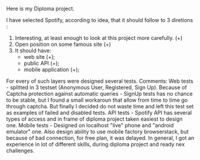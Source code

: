 Here is my Diploma project.

I have selected Spotify, according to idea, that it should follow to 3 diretions :

1) Interesting, at least enough to look at this project more carefully. (+)
2) Open position on some famous site (+)
3) It should have:
    - web site (+);
    - public API (+);
    - mobile application (+);

For every of such layers were designed several tests. Comments:
Web tests - splitted in 3 testset (Anonymous User, Registered, Sign Up). Because of Captcha protection against automatic
queries - SignUp tests has no chance to be stable, but I found a small workaroun that allow from time to time go through
captcha. But finally I decided do not waste time and left this test set as examples of failed and disabled tests. API
tests - Spotify API has several types of access and in frame of diploma project taken easiest to design one. Mobile
tests - Designed on localhost "live" phone and "android emulator" one. Also design ability to use mobile factory
browserstack, but because of bad connection, for free plan, it was delayed. In general, I got an experience in lot of
different skills, during diploma project and ready nex challenges.